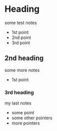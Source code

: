 # Heading

some test notes

- 1st point
- 2nd point
- 3rd point

## 2nd heading

some more notes

- 1st point

### 3rd heading

my last notes

- some point
- some other pointers
- more pointers
